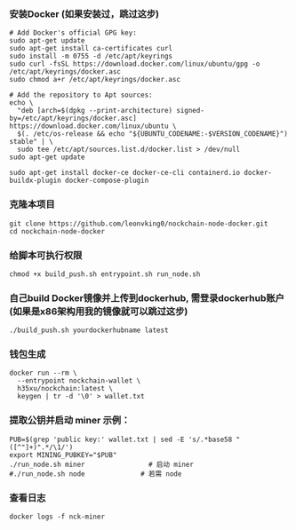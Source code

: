 
### 安装Docker (如果安装过，跳过这步)
```
# Add Docker's official GPG key:
sudo apt-get update
sudo apt-get install ca-certificates curl
sudo install -m 0755 -d /etc/apt/keyrings
sudo curl -fsSL https://download.docker.com/linux/ubuntu/gpg -o /etc/apt/keyrings/docker.asc
sudo chmod a+r /etc/apt/keyrings/docker.asc

# Add the repository to Apt sources:
echo \
  "deb [arch=$(dpkg --print-architecture) signed-by=/etc/apt/keyrings/docker.asc] https://download.docker.com/linux/ubuntu \
  $(. /etc/os-release && echo "${UBUNTU_CODENAME:-$VERSION_CODENAME}") stable" | \
  sudo tee /etc/apt/sources.list.d/docker.list > /dev/null
sudo apt-get update

sudo apt-get install docker-ce docker-ce-cli containerd.io docker-buildx-plugin docker-compose-plugin
```

### 克隆本项目
```
git clone https://github.com/leonvking0/nockchain-node-docker.git
cd nockchain-node-docker
```

### 给脚本可执行权限
```
chmod +x build_push.sh entrypoint.sh run_node.sh
```

### 自己build Docker镜像并上传到dockerhub, 需登录dockerhub账户(如果是x86架构用我的镜像就可以跳过这步)
```
./build_push.sh yourdockerhubname latest
```
### 钱包生成
```
docker run --rm \
  --entrypoint nockchain-wallet \
  h35xu/nockchain:latest \
  keygen | tr -d '\0' > wallet.txt
```
### 提取公钥并启动 miner 示例：
```
PUB=$(grep 'public key:' wallet.txt | sed -E 's/.*base58 "([^"]+)".*/\1/')
export MINING_PUBKEY="$PUB"
./run_node.sh miner                # 启动 miner
#./run_node.sh node              # 若需 node
```
### 查看日志
```
docker logs -f nck-miner
```

